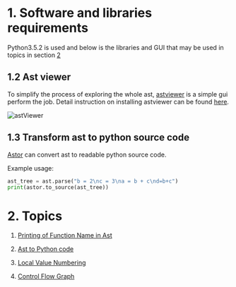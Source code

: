 # 1. Software and libraries requirements
Python3.5.2 is used and below is the libraries and GUI that may be used in topics in section [2](https://github.com/usagitoneko97/python-ast#2-topics)
## 1.2 Ast viewer

To simplify the process of exploring the whole ast, [astviewer](https://github.com/titusjan/astviewer) is a simple gui perform the job. Detail instruction on installing astviewer can be found [here](https://github.com/titusjan/astviewer). 

![astViewer](https://github.com/titusjan/astviewer/raw/master/screen_shot.png)

## 1.3 Transform ast to python source code

[Astor](http://astor.readthedocs.io/en/latest/) can convert ast to readable python source code. 

Example usage:
```python
ast_tree = ast.parse("b = 2\nc = 3\na = b + c\nd=b+c")
print(astor.to_source(ast_tree))
```

# 2. Topics 
1. [Printing of Function Name in Ast](A1.FunctionDef)

2. [Ast to Python code](A2.Ast2Py)

3. [Local Value Numbering](A3_LVN)

4. [Control Flow Graph](A4_CFG)
